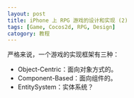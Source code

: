 ```yaml
---
layout: post
title: iPhone 上 RPG 游戏的设计和实现 (2)
tags: [Game, Cocos2d, RPG, Design]
catogory: 教程
---
```


严格来说，一个游戏的实现框架有三种：

- Object-Centric：面向对象方式的。
- Component-Based：面向组件的。
- EntitySystem：实体系统？

